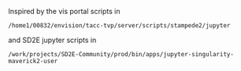 Inspired by the vis portal scripts in

```
/home1/00832/envision/tacc-tvp/server/scripts/stampede2/jupyter
```

and SD2E jupyter scripts in

```
/work/projects/SD2E-Community/prod/bin/apps/jupyter-singularity-maverick2-user
```
